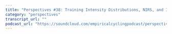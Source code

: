```yaml
---
title: "Perspectives #38: Training Intensity Distributions, NIRS, and Iliac Arteries, with Jem Arnold"
category: "perspectives"
transcript_url: ""
podcast_url: "https://soundcloud.com/empiricalcyclingpodcast/perspectives-38-training-intensity-distributions-nirs-and-iliac-arteries-with-jem-arnold"
---
```

